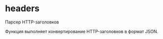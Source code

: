 # headers
Парсер HTTP-заголовков 

Функция выполняет конвертирование HTTP-заголовков в формат JSON.
